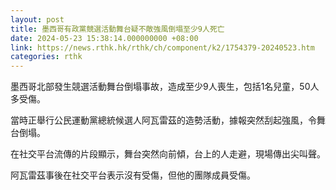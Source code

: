 ```yaml
---
layout: post
title: 墨西哥有政黨競選活動舞台疑不敵強風倒塌至少9人死亡
date: 2024-05-23 15:38:14.000000000 +08:00
link: https://news.rthk.hk/rthk/ch/component/k2/1754379-20240523.htm
categories: rthk
---
```


墨西哥北部發生競選活動舞台倒塌事故，造成至少9人喪生，包括1名兒童，50人多受傷。

當時正舉行公民運動黨總統候選人阿瓦雷茲的造勢活動，據報突然刮起強風，令舞台倒塌。

在社交平台流傳的片段顯示，舞台突然向前傾，台上的人走避，現場傳出尖叫聲。

阿瓦雷茲事後在社交平台表示沒有受傷，但他的團隊成員受傷。

